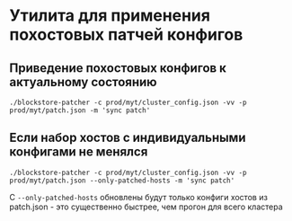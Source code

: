 # Утилита для применения похостовых патчей конфигов

## Приведение похостовых конфигов к актуальному состоянию

`./blockstore-patcher -c prod/myt/cluster_config.json -vv -p prod/myt/patch.json -m 'sync patch'`

## Если набор хостов с индивидуальными конфигами не менялся

`
./blockstore-patcher -c prod/myt/cluster_config.json -vv -p prod/myt/patch.json --only-patched-hosts -m 'sync patch'
`

С `--only-patched-hosts` обновлены будут только конфиги хостов из patch.json - это существенно быстрее, чем прогон для всего кластера
